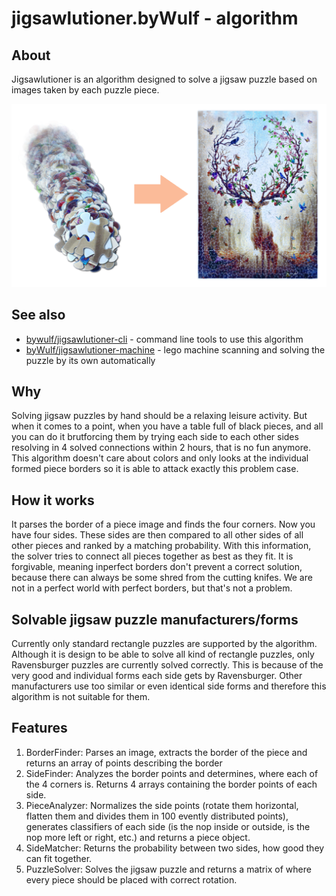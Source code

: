 # jigsawlutioner.byWulf - algorithm


## About
Jigsawlutioner is an algorithm designed to solve a jigsaw puzzle based on images taken by each puzzle piece.

![Transforming single pieces into solved puzzle](doc/solution_mockup.png)

## See also
* [bywulf/jigsawlutioner-cli](https://github.com/byWulf/jigsawlutioner-cli) - command line tools to use this algorithm
* [byWulf/jigsawlutioner-machine](https://github.com/byWulf/jigsawlutioner-machine) - lego machine scanning and solving the puzzle by its own automatically

## Why
Solving jigsaw puzzles by hand should be a relaxing leisure activity. But when it comes to a point, when you have a table full of black pieces, and all you can do it brutforcing them by trying each side to each other sides resolving in 4 solved connections within 2 hours, that is no fun anymore. This algorithm doesn't care about colors and only looks at the individual formed piece borders so it is able to attack exactly this problem case.

## How it works
It parses the border of a piece image and finds the four corners. Now you have four sides. These sides are then compared to all other sides of all other pieces and ranked by a matching probability. With this information, the solver tries to connect all pieces together as best as they fit. It is forgivable, meaning inperfect borders don't prevent a correct solution, because there can always be some shred from the cutting knifes. We are not in a perfect world with perfect borders, but that's not a problem.

## Solvable jigsaw puzzle manufacturers/forms
Currently only standard rectangle puzzles are supported by the algorithm. Although it is design to be able to solve all kind of rectangle puzzles, only Ravensburger puzzles are currently solved correctly. This is because of the very good and individual forms each side gets by Ravensburger. Other manufacturers use too similar or even identical side forms and therefore this algorithm is not suitable for them.

## Features
1. BorderFinder: Parses an image, extracts the border of the piece and returns an array of points describing the border
2. SideFinder: Analyzes the border points and determines, where each of the 4 corners is. Returns 4 arrays containing the border points of each side.
3. PieceAnalyzer: Normalizes the side points (rotate them horizontal, flatten them and divides them in 100 evently distributed points), generates classifiers of each side (is the nop inside or outside, is the nop more left or right, etc.) and returns a piece object.
4. SideMatcher: Returns the probability between two sides, how good they can fit together.
5. PuzzleSolver: Solves the jigsaw puzzle and returns a matrix of where every piece should be placed with correct rotation.


